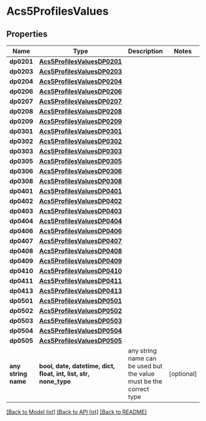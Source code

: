 # Acs5ProfilesValues


## Properties
Name | Type | Description | Notes
------------ | ------------- | ------------- | -------------
**dp0201** | [**Acs5ProfilesValuesDP0201**](Acs5ProfilesValuesDP0201.md) |  | 
**dp0203** | [**Acs5ProfilesValuesDP0203**](Acs5ProfilesValuesDP0203.md) |  | 
**dp0204** | [**Acs5ProfilesValuesDP0204**](Acs5ProfilesValuesDP0204.md) |  | 
**dp0206** | [**Acs5ProfilesValuesDP0206**](Acs5ProfilesValuesDP0206.md) |  | 
**dp0207** | [**Acs5ProfilesValuesDP0207**](Acs5ProfilesValuesDP0207.md) |  | 
**dp0208** | [**Acs5ProfilesValuesDP0208**](Acs5ProfilesValuesDP0208.md) |  | 
**dp0209** | [**Acs5ProfilesValuesDP0209**](Acs5ProfilesValuesDP0209.md) |  | 
**dp0301** | [**Acs5ProfilesValuesDP0301**](Acs5ProfilesValuesDP0301.md) |  | 
**dp0302** | [**Acs5ProfilesValuesDP0302**](Acs5ProfilesValuesDP0302.md) |  | 
**dp0303** | [**Acs5ProfilesValuesDP0303**](Acs5ProfilesValuesDP0303.md) |  | 
**dp0305** | [**Acs5ProfilesValuesDP0305**](Acs5ProfilesValuesDP0305.md) |  | 
**dp0306** | [**Acs5ProfilesValuesDP0306**](Acs5ProfilesValuesDP0306.md) |  | 
**dp0308** | [**Acs5ProfilesValuesDP0308**](Acs5ProfilesValuesDP0308.md) |  | 
**dp0401** | [**Acs5ProfilesValuesDP0401**](Acs5ProfilesValuesDP0401.md) |  | 
**dp0402** | [**Acs5ProfilesValuesDP0402**](Acs5ProfilesValuesDP0402.md) |  | 
**dp0403** | [**Acs5ProfilesValuesDP0403**](Acs5ProfilesValuesDP0403.md) |  | 
**dp0404** | [**Acs5ProfilesValuesDP0404**](Acs5ProfilesValuesDP0404.md) |  | 
**dp0406** | [**Acs5ProfilesValuesDP0406**](Acs5ProfilesValuesDP0406.md) |  | 
**dp0407** | [**Acs5ProfilesValuesDP0407**](Acs5ProfilesValuesDP0407.md) |  | 
**dp0408** | [**Acs5ProfilesValuesDP0408**](Acs5ProfilesValuesDP0408.md) |  | 
**dp0409** | [**Acs5ProfilesValuesDP0409**](Acs5ProfilesValuesDP0409.md) |  | 
**dp0410** | [**Acs5ProfilesValuesDP0410**](Acs5ProfilesValuesDP0410.md) |  | 
**dp0411** | [**Acs5ProfilesValuesDP0411**](Acs5ProfilesValuesDP0411.md) |  | 
**dp0413** | [**Acs5ProfilesValuesDP0413**](Acs5ProfilesValuesDP0413.md) |  | 
**dp0501** | [**Acs5ProfilesValuesDP0501**](Acs5ProfilesValuesDP0501.md) |  | 
**dp0502** | [**Acs5ProfilesValuesDP0502**](Acs5ProfilesValuesDP0502.md) |  | 
**dp0503** | [**Acs5ProfilesValuesDP0503**](Acs5ProfilesValuesDP0503.md) |  | 
**dp0504** | [**Acs5ProfilesValuesDP0504**](Acs5ProfilesValuesDP0504.md) |  | 
**dp0505** | [**Acs5ProfilesValuesDP0505**](Acs5ProfilesValuesDP0505.md) |  | 
**any string name** | **bool, date, datetime, dict, float, int, list, str, none_type** | any string name can be used but the value must be the correct type | [optional]

[[Back to Model list]](../README.md#documentation-for-models) [[Back to API list]](../README.md#documentation-for-api-endpoints) [[Back to README]](../README.md)


